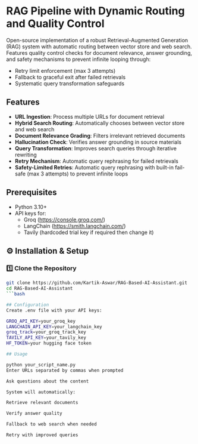 # RAG Pipeline with Dynamic Routing and Quality Control

Open-source implementation of a robust Retrieval-Augmented Generation (RAG) system with automatic routing between vector store and web search. Features quality control checks for document relevance, answer grounding, and safety mechanisms to prevent infinite looping through:
- Retry limit enforcement (max 3 attempts)
- Fallback to graceful exit after failed retrievals
- Systematic query transformation safeguards

## Features

- **URL Ingestion**: Process multiple URLs for document retrieval
- **Hybrid Search Routing**: Automatically chooses between vector store and web search
- **Document Relevance Grading**: Filters irrelevant retrieved documents
- **Hallucination Check**: Verifies answer grounding in source materials
- **Query Transformation**: Improves search queries through iterative rewriting
- **Retry Mechanism**: Automatic query rephrasing for failed retrievals
- **Safety-Limited Retries**: Automatic query rephrasing with built-in fail-safe (max 3 attempts) to prevent infinite loops  

## Prerequisites

- Python 3.10+
- API keys for:
  - Groq (https://console.groq.com/)
  - LangChain (https://smith.langchain.com/)
  - Tavily (hardcoded trial key if required then change it)

## ⚙️ Installation & Setup

### 1️⃣ Clone the Repository

```bash
git clone https://github.com/Kartik-Aswar/RAG-Based-AI-Assistant.git
cd RAG-Based-AI-Assistant
```bash

## Configuration
Create .env file with your API keys:

GROQ_API_KEY=your_groq_key
LANGCHAIN_API_KEY=your_langchain_key
groq_track=your_groq_track_key
TAVILY_API_KEY=your_tavily_key
HF_TOKEN=your hugging face token

## Usage

python your_script_name.py
Enter URLs separated by commas when prompted

Ask questions about the content

System will automatically:

Retrieve relevant documents

Verify answer quality

Fallback to web search when needed

Retry with improved queries
  
